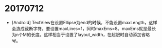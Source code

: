 # 20170712

- [Android] TextView在设置Ellipse为end的时候，不能设置maxLength，这样会造成截断字符。要设置maxLines=1，同时maxEms=8。maxEms就是最长为n个M的长度。这样相当于设置了layout\_width，在超限时自动添加省略号。
